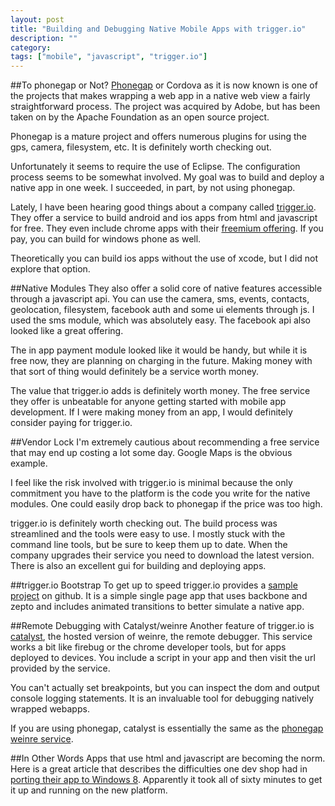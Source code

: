 ```yaml
---
layout: post
title: "Building and Debugging Native Mobile Apps with trigger.io"
description: ""
category: 
tags: ["mobile", "javascript", "trigger.io"]
---
```


##To phonegap or Not?
[Phonegap](http://phonegap.com) or Cordova as it is now known is one of the projects that makes wrapping a web app in a native web view a fairly straightforward process.  The project was acquired by Adobe, but has been taken on by the Apache Foundation as an open source project.

Phonegap is a mature project and offers numerous plugins for using the gps, camera, filesystem, etc.  It is definitely worth checking out.

Unfortunately it seems to require the use of Eclipse.  The configuration process seems to be somewhat involved.  My goal was to build and deploy a native app in one week. I succeeded, in part, by not using phonegap.

Lately, I have been hearing good things about a company called [trigger.io](http://trigger.io).  They offer a service to build android and ios apps from html and javascript for free.  They even include chrome apps with their [freemium offering](https://trigger.io/pricing/).  If you pay, you can build for windows phone as well.

Theoretically you can build ios apps without the use of xcode, but I did not explore that option.

##Native Modules
They also offer a solid core of native features accessible through a javascript api.  You can use the camera, sms, events, contacts, geolocation, filesystem, facebook auth and some ui elements through js.  I used the sms module, which was absolutely easy.  The facebook api also looked like a great offering.

The in app payment module looked like it would be handy, but while it is free now, they are planning on charging in the future.  Making money with that sort of thing would definitely be a service worth money.

The value that trigger.io adds is definitely worth money.  The free service they offer is unbeatable for anyone getting started with mobile app development.  If I were making money from an app, I would definitely consider paying for trigger.io.

##Vendor Lock
I'm extremely cautious about recommending a free service that may end up costing a lot some day.  Google Maps is the obvious example. 

I feel like the risk involved with trigger.io is minimal because the only commitment you have to the platform is the code you write for the native modules.  One could easily drop back to phonegap if the price was too high.

trigger.io is definitely worth checking out.  The build process was streamlined and the tools were easy to use.  I mostly stuck with the command line tools, but be sure to keep them up to date.  When the company upgrades their service you need to download the latest version.  There is also an excellent gui for building and deploying apps.

##trigger.io Bootstrap
To get up to speed trigger.io provides a [sample project](https://github.com/trigger-corp/Forge-Bootstrap) on github.  It is a simple single page app that uses backbone and zepto and includes animated transitions to better simulate a native app. 

##Remote Debugging with Catalyst/weinre
Another feature of trigger.io is [catalyst](https://trigger.io/catalyst/), the hosted version of weinre, the remote debugger.  This service works a bit like firebug or the chrome developer tools, but for apps deployed to devices.  You include a script in your app and then visit the url provided by the service.

You can't actually set breakpoints, but you can inspect the dom and output console logging statements.  It is an invaluable tool for debugging natively wrapped webapps.

If you are using phonegap, catalyst is essentially the same as the [phonegap weinre service](http://debug.phonegap.com/).

##In Other Words
Apps that use html and javascript are becoming the norm.  Here is a great article that describes the difficulties one dev shop had in [porting their app to Windows 8](http://gkosev.blogspot.com/2012/08/why-native-development-sucks-and-html5.html).  Apparently it took all of sixty minutes to get it up and running on the new platform.